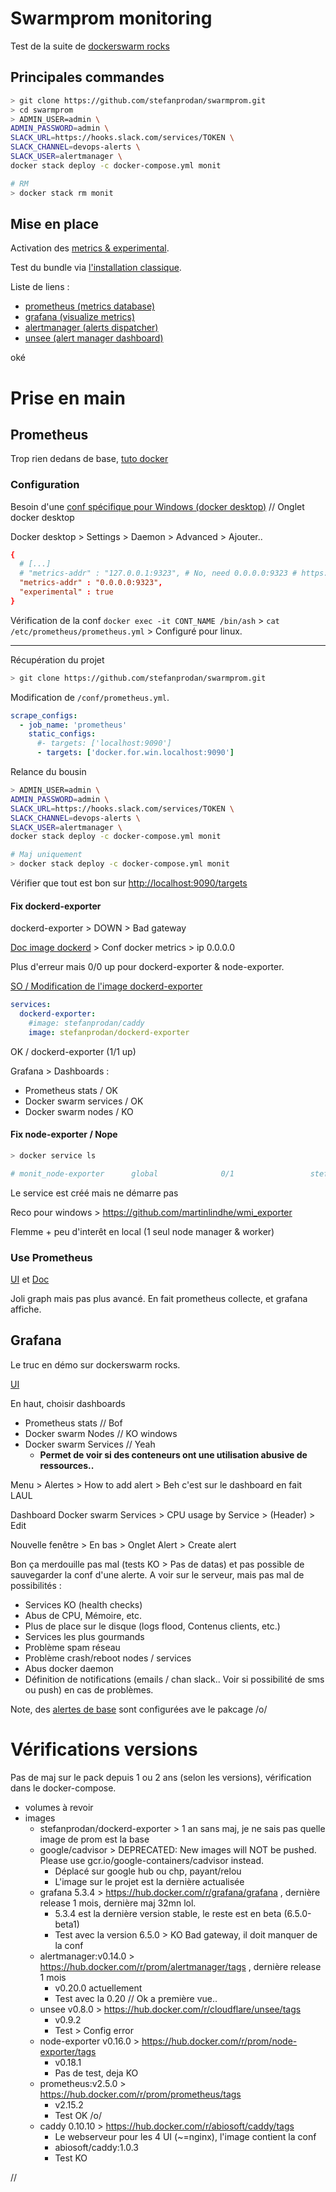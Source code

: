 # Swarmprom monitoring

Test de la suite de [dockerswarm rocks](https://dockerswarm.rocks/swarmprom/)



## Principales commandes

```bash
> git clone https://github.com/stefanprodan/swarmprom.git
> cd swarmprom
> ADMIN_USER=admin \
ADMIN_PASSWORD=admin \
SLACK_URL=https://hooks.slack.com/services/TOKEN \
SLACK_CHANNEL=devops-alerts \
SLACK_USER=alertmanager \
docker stack deploy -c docker-compose.yml monit

# RM
> docker stack rm monit
```



## Mise en place

Activation des [metrics & experimental](https://docs.docker.com/config/thirdparty/prometheus/).

Test du bundle via [l'installation classique](https://github.com/stefanprodan/swarmprom).

Liste de liens : 

- [prometheus (metrics database)](http://localhost:9090/)
- [grafana (visualize metrics)](http://localhost:3000/)
- [alertmanager (alerts dispatcher)](http://localhost:9093/)
- [unsee (alert manager dashboard)](http://localhost:9094/)

oké



# Prise en main

## Prometheus


Trop rien dedans de base, [tuto docker](https://docs.docker.com/config/thirdparty/prometheus/)


### Configuration

Besoin d'une [conf spécifique pour Windows (docker desktop)](https://docs.docker.com/config/thirdparty/prometheus/#configure-and-run-prometheus) // Onglet docker desktop

Docker desktop > Settings > Daemon > Advanced > Ajouter..

```conf
{
  # [...]
  # "metrics-addr" : "127.0.0.1:9323", # No, need 0.0.0.0:9323 # https://github.com/stefanprodan/dockerd-exporter ?
  "metrics-addr" : "0.0.0.0:9323",
  "experimental" : true
}
```


Vérification de la conf `docker exec -it CONT_NAME /bin/ash` > `cat /etc/prometheus/prometheus.yml` > Configuré pour linux.

---

Récupération du projet

```bash
> git clone https://github.com/stefanprodan/swarmprom.git
```

Modification de `/conf/prometheus.yml`.

```yml
scrape_configs:
  - job_name: 'prometheus'
    static_configs:
      #- targets: ['localhost:9090']
      - targets: ['docker.for.win.localhost:9090']
```

Relance du bousin

```bash
> ADMIN_USER=admin \
ADMIN_PASSWORD=admin \
SLACK_URL=https://hooks.slack.com/services/TOKEN \
SLACK_CHANNEL=devops-alerts \
SLACK_USER=alertmanager \
docker stack deploy -c docker-compose.yml monit

# Maj uniquement
> docker stack deploy -c docker-compose.yml monit
```

Vérifier que tout est bon sur [http://localhost:9090/targets](http://localhost:9090/targets)


#### Fix dockerd-exporter

dockerd-exporter > DOWN > Bad gateway

[Doc image dockerd](https://github.com/stefanprodan/dockerd-exporter) > Conf docker metrics > ip 0.0.0.0

Plus d'erreur mais 0/0 up pour dockerd-exporter & node-exporter.

[SO / Modification de l'image dockerd-exporter](https://github.com/stefanprodan/swarmprom/issues/37#issuecomment-456373262)

```yml
services:
  dockerd-exporter:
    #image: stefanprodan/caddy
    image: stefanprodan/dockerd-exporter
```

OK / dockerd-exporter (1/1 up)

Grafana > Dashboards :

- Prometheus stats / OK
- Docker swarm services / OK
- Docker swarm nodes / KO


#### Fix node-exporter / Nope

```bash
> docker service ls

# monit_node-exporter      global              0/1                 stefanprodan/swarmprom-node-exporter:v0.16.0
```

Le service est créé mais ne démarre pas

Reco pour windows > https://github.com/martinlindhe/wmi_exporter

Flemme + peu d'interêt en local (1 seul node manager & worker)



### Use Prometheus

[UI](http://localhost:9090/graph) et [Doc](https://docs.docker.com/config/thirdparty/prometheus/#use-prometheus)

Joli graph mais pas plus avancé. En fait prometheus collecte, et grafana affiche.



## Grafana

Le truc en démo sur dockerswarm rocks.

[UI](http://localhost:3000/)

En haut, choisir dashboards

- Prometheus stats // Bof
- Docker swarm Nodes // KO windows
- Docker swarm Services // Yeah
  - **Permet de voir si des conteneurs ont une utilisation abusive de ressources..**

Menu > Alertes > How to add alert > Beh c'est sur le dashboard en fait LAUL

Dashboard Docker swarm Services > CPU usage by Service > (Header) > Edit

Nouvelle fenêtre > En bas > Onglet Alert > Create alert

Bon ça merdouille pas mal (tests KO > Pas de datas) et pas possible de sauvegarder la conf d'une alerte. A voir sur le serveur, mais pas mal de possibilités :

- Services KO (health checks)
- Abus de CPU, Mémoire, etc.
- Plus de place sur le disque (logs flood, Contenus clients, etc.)
- Services les plus gourmands
- Problème spam réseau
- Problème crash/reboot nodes / services
- Abus docker daemon
- Définition de notifications (emails / chan slack.. Voir si possibilité de sms ou push) en cas de problèmes.

Note, des [alertes de base](https://github.com/stefanprodan/swarmprom#configure-alerting) sont configurées ave le pakcage /o/



# Vérifications versions

Pas de maj sur le pack depuis 1 ou 2 ans (selon les versions), vérification dans le docker-compose.

- volumes à revoir
- images
  - stefanprodan/dockerd-exporter   > 1 an sans maj, je ne sais pas quelle image de prom est la base
  - google/cadvisor                 > DEPRECATED: New images will NOT be pushed. Please use gcr.io/google-containers/cadvisor instead. 
    - Déplacé sur google hub ou chp, payant/relou
    - L'image sur le projet est la dernière actualisée
  - grafana 5.3.4                   > https://hub.docker.com/r/grafana/grafana , dernière release 1 mois, dernière maj 32mn lol.
    - 5.3.4 est la dernière version stable, le reste est en beta (6.5.0-beta1)
    - Test avec la version 6.5.0 > KO Bad gateway, il doit manquer de la conf
  - alertmanager:v0.14.0            > https://hub.docker.com/r/prom/alertmanager/tags , dernière release 1 mois
    - v0.20.0 actuellement
    - Test avec la 0.20 // Ok a première vue..
  - unsee v0.8.0                    > https://hub.docker.com/r/cloudflare/unsee/tags
    - v0.9.2
    - Test > Config error
  - node-exporter v0.16.0           > https://hub.docker.com/r/prom/node-exporter/tags
    - v0.18.1
    - Pas de test, deja KO
  - prometheus:v2.5.0               > https://hub.docker.com/r/prom/prometheus/tags
    - v2.15.2
    - Test OK /o/
  - caddy 0.10.10                   > https://hub.docker.com/r/abiosoft/caddy/tags
    - Le webserveur pour les 4 UI (~=nginx), l'image contient la conf
    - abiosoft/caddy:1.0.3
    - Test KO




























//